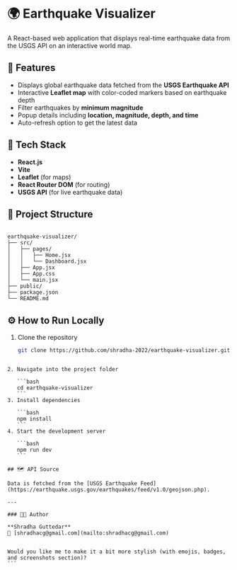 # 🌍 Earthquake Visualizer

A React-based web application that displays real-time earthquake data from the USGS API on an interactive world map.

## 🚀 Features

- Displays global earthquake data fetched from the **USGS Earthquake API**  
- Interactive **Leaflet map** with color-coded markers based on earthquake depth  
- Filter earthquakes by **minimum magnitude**  
- Popup details including **location, magnitude, depth, and time**  
- Auto-refresh option to get the latest data  

## 🧭 Tech Stack

- **React.js**
- **Vite**
- **Leaflet** (for maps)
- **React Router DOM** (for routing)
- **USGS API** (for live earthquake data)

## 📂 Project Structure

```

earthquake-visualizer/
├── src/
│   ├── pages/
│   │   ├── Home.jsx
│   │   └── Dashboard.jsx
│   ├── App.jsx
│   ├── App.css
│   └── main.jsx
├── public/
├── package.json
└── README.md

````

## ⚙️ How to Run Locally

1. Clone the repository  
   ```bash
   git clone https://github.com/shradha-2022/earthquake-visualizer.git
````

2. Navigate into the project folder

   ```bash
   cd earthquake-visualizer
   ```
3. Install dependencies

   ```bash
   npm install
   ```
4. Start the development server

   ```bash
   npm run dev
   ```

## 🗺️ API Source

Data is fetched from the [USGS Earthquake Feed](https://earthquake.usgs.gov/earthquakes/feed/v1.0/geojson.php).

---

### 👩‍💻 Author

**Shradha Guttedar**
📧 [shradhacg@gmail.com](mailto:shradhacg@gmail.com)


Would you like me to make it a bit more stylish (with emojis, badges, and screenshots section)?
```

